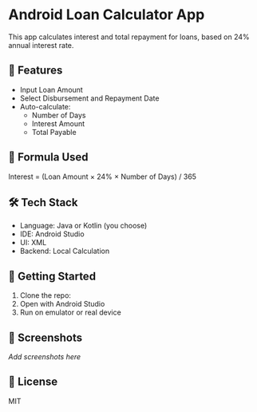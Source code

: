# Android Loan Calculator App

This app calculates interest and total repayment for loans, based on 24% annual interest rate.

## 📱 Features

- Input Loan Amount
- Select Disbursement and Repayment Date
- Auto-calculate:
  - Number of Days
  - Interest Amount
  - Total Payable

## 🧮 Formula Used
Interest = (Loan Amount × 24% × Number of Days) / 365
## 🛠️ Tech Stack

- Language: Java or Kotlin (you choose)
- IDE: Android Studio
- UI: XML
- Backend: Local Calculation

## 🚀 Getting Started

1. Clone the repo:
2. Open with Android Studio
3. Run on emulator or real device

## 📸 Screenshots

_Add screenshots here_

## 📜 License

MIT

